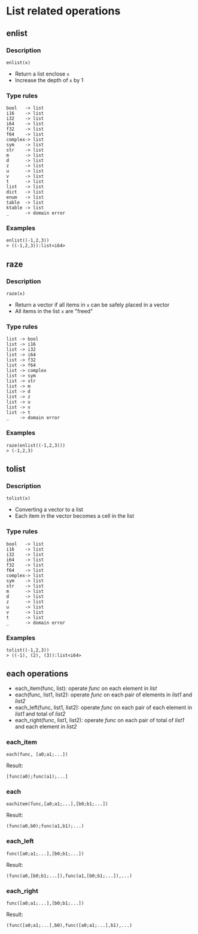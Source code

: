 # List related operations

## enlist

### Description

`enlist(x)`

- Return a list enclose `x`
- Increase the depth of `x` by 1

### Type rules

```no-highlight
bool   -> list
i16    -> list 
i32    -> list 
i64    -> list 
f32    -> list 
f64    -> list 
complex-> list 
sym    -> list 
str    -> list 
m      -> list
d      -> list
z      -> list
u      -> list
v      -> list
t      -> list
list   -> list
dict   -> list
enum   -> list
table  -> list
ktable -> list
_      -> domain error
```

### Examples

```no-highlight
enlist((-1,2,3))
> ((-1,2,3)):list<i64>
```

## raze

### Description

`raze(x)`

- Return a vector if all items in `x` can be safely placed in a vector
- All items in the list `x` are "freed"

### Type rules

```no-highlight
list -> bool
list -> i16
list -> i32
list -> i64
list -> f32
list -> f64
list -> complex
list -> sym
list -> str
list -> m
list -> d
list -> z
list -> u
list -> v
list -> t
_    -> domain error
```

### Examples

```no-highlight
raze(enlist((-1,2,3)))
> (-1,2,3)
```

## tolist

### Description

`tolist(x)`

- Converting a vector to a list
- Each item in the vector becomes a cell in the list

### Type rules

```no-highlight
bool   -> list
i16    -> list 
i32    -> list 
i64    -> list 
f32    -> list 
f64    -> list 
complex-> list 
sym    -> list 
str    -> list 
m      -> list
d      -> list
z      -> list
u      -> list
v      -> list
t      -> list
_      -> domain error
```

### Examples

```no-highlight
tolist((-1,2,3))
> ((-1), (2), (3)):list<i64>
```

## each operations

- each_item(func, list): operate *func* on each element in *list*
- each(func, list1, list2): operate *func* on each pair of elements in *list1* and *list2*
- each_left(func, list1, list2): operate *func* on each pair of each element in *list1* and total of *list2*
- each_right(func, list1, list2): operate *func* on each pair of total of *list1* and each element in *list2*

### each_item

```no-highlight
each(func, [a0;a1;...])
```

Result:

```no-highlight
[func(a0);func(a1);...]
```

### each

```no-highlight
eachitem(func,[a0;a1;...],[b0;b1;...])
```

Result:

```no-highlight
(func(a0,b0);func(a1,b1);...)
```

### each_left

```no-highlight
func([a0;a1;...],[b0;b1;...])
```

Result:

```no-highlight
(func(a0,[b0;b1;...]),func(a1,[b0;b1;...]),...)
```

### each_right

```no-highlight
func([a0;a1;...],[b0;b1;...])
```

Result:

```no-highlight
(func([a0;a1;...],b0),func([a0;a1;...],b1),...)
```
